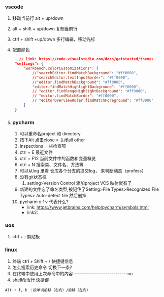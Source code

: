 ### vscode
1. 移动当前行 alt + up/down
2. alt + shift + up/down 复制当前行
3. ctrl + shift +up/down 多行编辑，移动光标
4. 配置颜色
   ```json
      // link: https://code.visualstudio.com/docs/getstarted/themes
   	"settings": {
		"workbench.colorCustomizations": {
			//"searchEditor.findMatchBackground": "#ff0000",
			//"searchEditor.textInputBorder": "#ff0000",
			//"editor.findMatchBackground": "#ff0000",
			"editor.findMatchHighlightBackground": "#ff0000",
			// "editor.findRangeHighlightBackground": "#ff0000",
			// "editor.findMatchBorder": "#ff0000",
			// "editorOverviewRuler.findMatchForeground": "#ff0000"
		}
	}
   ```

5. ### pycharm 
   1. 可以重命名project 和 directory
   2. 按下Alt 点击close = 关闭all other 
   3. inspections 一些检查项
   4. ctrl + E 最近文件
   5. ctrl + F12 当前文件中的函数和变量概览
   6. ctrl + N 搜索类、文件名、方法等
   7. 可以从log 里看 仓库各个分支的提交log， 来判断动态（profess）
   8. 没有git状态栏 
      1. setting>Version Control 添加project VCS 映射就有了
   9. 新建的文件忘了命名类型,被记住了Setting>File Types>Recognized File Types> Auto-detect file 然后删掉
   10. pycharm c f v 代表什么?
       - link: https://www.jetbrains.com/help/pycharm/symbols.html
       - link2:  

### uos
1. ctrl + ; 剪贴板
   
### linux
1. 终端 ctrl + Shift + / 快捷键信息
1. 怎么搜索历史命令 切换下一条?
2. 在终端中使用上次命令中的内容 ---------------------------no
3. [shell命令行 快捷键](https://www.cnblogs.com/betterquan/p/11456820.html)
```
Alt + f, b ：按单词前移（右向）/后移（左向）

```